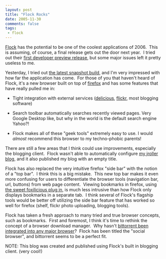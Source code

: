 ```yaml
---
layout: post
title: "Flock Rocks"
date: 2005-11-30
comments: false
tags:
 - flock
---
```


[Flock](http://www.flock.com) has the potential to be one of the coolest applications of 2006.  This is assuming, of course, a final release gets out the door next year.  I tried out their [first developer preview release](http://downloads.flock.com/?product=flock-0.4.10&os=win), but some major issues left it pretty useless to me.

Yesterday, I tried out [the latest snapshot build](http://tinderbox.flock.com/builds/), and I'm very impressed with how far the application has come.  For those of you that haven't heard of Flock, it's a new browser built on top of [firefox](http://www.mozilla.com/firefox/) and has some features that have really pulled me in:

  - Tight integration with external services ([delicious](http://del.icio.us), [flickr](http://www.flickr.com), most blogging software)
  - Search toolbar automatically searches recently viewed pages. Very Google Desktop like, but why in the world is the default search engine Yahoo?!

  - Flock makes all of these "geek tools" extremely easy to use. I would *almost* recommend this browser to my techno-phobic parents!

There are still a few areas that I think could use improvements, especially the blogging client.  Flock wasn't able to automatically configure [my jroller blog](http://www.jroller.com/page/wireframe), and it also published my blog with an empty title.

Flock has also replaced the very intuitive firefox "side bar" with the notion of a "top bar".  I think this is a big mistake.  This new top bar makes it even more confusing for users to differentiate the browser tools (navigation bar, url, buttons) from web page content.  Viewing bookmarks in firefox, using [the sweet foxilicious plug in](http://dietrich.ganx4.com/foxylicious/), is much less intrusive than how Flock only displays bookmarks in a separate tab.  I think several of Flock's flagship tools would be better off utilizing the side bar feature that has worked so well for firefox (shelf, flickr photo uploading, blogging tools).

Flock has taken a fresh approach to many tried and true browser concepts, such as bookmarks.  First and foremost, I think it's time to rethink the concept of a browser download manager.  Why hasn't [bittorrent been integrated into any major browser](http://www.theregister.co.uk/2005/07/07/opera_does_bittorrent/)?  Flock has been titled the "social browser", and bittorrent seems to be a perfect fit. 

NOTE: This blog was created and published using Flock's built in blogging client. (very cool!)
